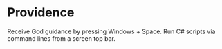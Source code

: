 # Providence
Receive God guidance by pressing Windows + Space.
Run C# scripts via command lines from a screen top bar.
